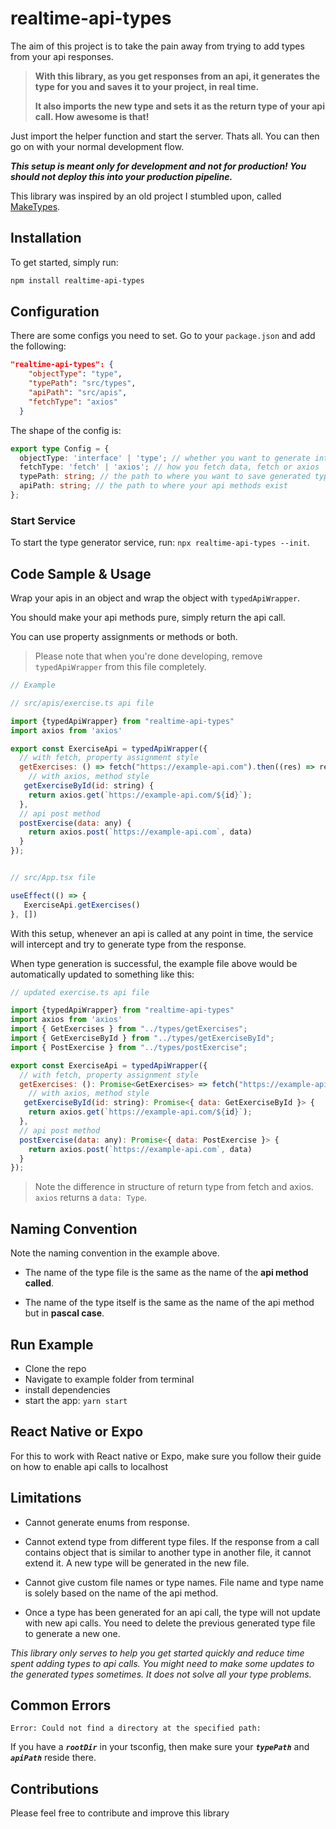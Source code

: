 # realtime-api-types

The aim of this project is to take the pain away from trying to add types from your api responses.

> **With this library, as you get responses from an api, it generates the type for you and saves it to your project, in real time.**
>
> **It also imports the new type and sets it as the return type of your api call. How awesome is that!**

Just import the helper function and start the server. Thats all. You can then go on with your normal development flow.

***This setup is meant only for development and not for production! You should not deploy this into your production pipeline.***

This library was inspired by an old project I stumbled upon, called [MakeTypes](https://github.com/jvilk/MakeTypes).

## Installation

To get started, simply run:

```bash
npm install realtime-api-types
```

## Configuration

There are some configs you need to set.  Go to your `package.json` and add the following:

```json
"realtime-api-types": {
    "objectType": "type",
    "typePath": "src/types",
    "apiPath": "src/apis",
    "fetchType": "axios"
  }
```
The shape of the config is:

```ts
export type Config = {
  objectType: 'interface' | 'type'; // whether you want to generate interfaces or types 
  fetchType: 'fetch' | 'axios'; // how you fetch data, fetch or axios
  typePath: string; // the path to where you want to save generated types
  apiPath: string; // the path to where your api methods exist
};
```

### Start Service

To start the type generator service, run: `npx realtime-api-types --init`.

## Code Sample & Usage

Wrap your apis in an object and wrap the object with `typedApiWrapper`.

You should make your api methods pure, simply return the api call.

You can use property assignments or methods or both.

> Please note that when you're done developing, remove `typedApiWrapper` from this file completely.

```js
// Example 

// src/apis/exercise.ts api file

import {typedApiWrapper} from "realtime-api-types"
import axios from 'axios'

export const ExerciseApi = typedApiWrapper({
  // with fetch, property assignment style
  getExercises: () => fetch("https://example-api.com").then((res) => res.json()),
    // with axios, method style
   getExerciseById(id: string) {
    return axios.get(`https://example-api.com/${id}`);
  },
  // api post method
  postExercise(data: any) {
    return axios.post(`https://example-api.com`, data)
  }
});


// src/App.tsx file

useEffect(() => {
   ExerciseApi.getExercises()
}, [])

```
With this setup, whenever an api is called at any point in time, the service will intercept and try to generate type from the response.

When type generation is successful, the example file above would be automatically updated to something like this:

```js
// updated exercise.ts api file

import {typedApiWrapper} from "realtime-api-types"
import axios from 'axios'
import { GetExercises } from "../types/getExercises";
import { GetExerciseById } from "../types/getExerciseById";
import { PostExercise } from "../types/postExercise";

export const ExerciseApi = typedApiWrapper({
  // with fetch, property assignment style
  getExercises: (): Promise<GetExercises> => fetch("https://example-api.com").then((res) => res.json()),
    // with axios, method style
   getExerciseById(id: string): Promise<{ data: GetExerciseById }> {
    return axios.get(`https://example-api.com/${id}`);
  },
  // api post method
  postExercise(data: any): Promise<{ data: PostExercise }> {
    return axios.post(`https://example-api.com`, data)
  }
});
```

> Note the difference in structure of return type from fetch and axios.
`axios` returns a `data: Type`.

## Naming Convention

Note the naming convention in the example above.

- The name of the type file is the same as the name of the **api method called**.

- The name of the type itself is the same as the name of the api method but in **pascal case**.

## Run Example

- Clone the repo
- Navigate to example folder from terminal
- install dependencies
- start the app: `yarn start`


## React Native or Expo
For this to work with React native or Expo, make sure you follow their guide on how to enable api calls to localhost

## Limitations

- Cannot generate enums from response.

- Cannot extend type from different type files. If the response from a call contains object that is similar to another type in another file, it cannot extend it. A new type will be generated in the new file.

- Cannot give custom file names or type names. File name and type name is solely based on the name of the api method.

- Once a type has been generated for an api call, the type will not update with new api calls. You need to delete the previous generated type file to generate a new one.

*This library only serves to help you get started quickly and reduce time spent adding types to api calls. You might need to make some updates to the generated types sometimes. It does not solve all your type problems.*

## Common Errors

``Error: Could not find a directory at the specified path:``

If you have a ***`rootDir`*** in your tsconfig, then make sure your ***`typePath`*** and ***`apiPath`*** reside there.

## Contributions

Please feel free to contribute and improve this library
